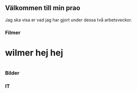 ## Välkommen till min prao

Jag ska visa er vad jag har gjort under dessa två arbetsveckor.



### Filmer

<h1> wilmer hej hej <h1/>




### Bilder



### IT


